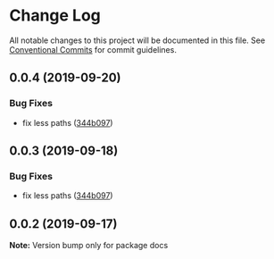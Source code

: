 # Change Log

All notable changes to this project will be documented in this file.
See [Conventional Commits](https://conventionalcommits.org) for commit guidelines.

## 0.0.4 (2019-09-20)


### Bug Fixes

* fix less paths ([344b097](https://gitlab.synerise.com/Frontend/synerise-design/commit/344b097))





## 0.0.3 (2019-09-18)


### Bug Fixes

* fix less paths ([344b097](https://gitlab.synerise.com/Frontend/ds/commit/344b097))





## 0.0.2 (2019-09-17)

**Note:** Version bump only for package docs
